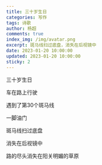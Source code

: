 ```yaml
---
title: 三十岁生日
categories: 写作
tags: 诗歌
author: 杨超
comments: true
index_img: /img/avatar.png
excerpt: 斑马线扫过底盘，消失在后视镜中
date: 2023-01-20 10:00:00
updated: 2023-01-20 10:00:00
sticky: 2
---
```


三十岁生日

车在路上行驶

遇到了第30个斑马线

一脚油门

斑马线扫过底盘

消失在后视镜中

路的尽头消失在阳关明媚的草原